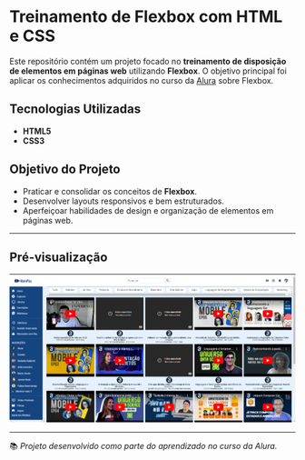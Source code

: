 # Treinamento de Flexbox com HTML e CSS

Este repositório contém um projeto focado no **treinamento de disposição de elementos em páginas web** utilizando **Flexbox**. O objetivo principal foi aplicar os conhecimentos adquiridos no curso da [Alura](https://www.alura.com.br/) sobre Flexbox.

## Tecnologias Utilizadas

- **HTML5**
- **CSS3**

## Objetivo do Projeto

- Praticar e consolidar os conceitos de **Flexbox**.
- Desenvolver layouts responsivos e bem estruturados.
- Aperfeiçoar habilidades de design e organização de elementos em páginas web.

---

## Pré-visualização

<div align="center">
  <img src="pre-flex.png" alt="Pré-visualização do Projeto">
</div>

---

📚 *Projeto desenvolvido como parte do aprendizado no curso da Alura.*
